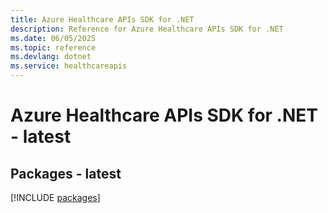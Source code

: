 ```yaml
---
title: Azure Healthcare APIs SDK for .NET
description: Reference for Azure Healthcare APIs SDK for .NET
ms.date: 06/05/2025
ms.topic: reference
ms.devlang: dotnet
ms.service: healthcareapis
---
```

# Azure Healthcare APIs SDK for .NET - latest
## Packages - latest
[!INCLUDE [packages](healthcare-apis-index.md)]